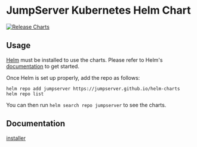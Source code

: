 # JumpServer Kubernetes Helm Chart

[![Release Charts](https://github.com/jumpserver/helm-charts/actions/workflows/release.yml/badge.svg)](https://github.com/jumpserver/helm-charts/actions/workflows/release.yml)

## Usage

[Helm](https://helm.sh) must be installed to use the charts.
Please refer to Helm's [documentation](https://helm.sh/docs/) to get started.

Once Helm is set up properly, add the repo as follows:

```console
helm repo add jumpserver https://jumpserver.github.io/helm-charts
helm repo list
```

You can then run `helm search repo jumpserver` to see the charts.

<!--
## License

[Apache 2.0 License](https://github.com/jumpserver/helm-charts/blob/main/LICENSE).  

-->

## Documentation

[installer](https://docs.jumpserver.org/zh/master/install/setup_by_fast/)
